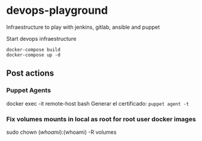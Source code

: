 # devops-playground
Infraestructure to play with jenkins, gitlab, ansible and puppet

Start devops infraestructure
```
docker-compose build
docker-compose up -d
```

## Post actions
### Puppet Agents
docker exec -it remote-host bash
Generar el certificado: `puppet agent -t`

### Fix volumes mounts in local as root for root user docker images
sudo chown $(whoami):$(whoami) -R volumes

